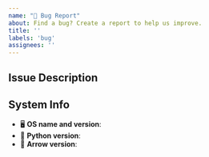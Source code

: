 ```yaml
---
name: "🐞 Bug Report"
about: Find a bug? Create a report to help us improve.
title: ''
labels: 'bug'
assignees: ''
---
```


<!--
Thanks for taking the time to submit this bug report.

Please provide us with a detailed description of the
bug and a bit of information about your system.
-->

## Issue Description

<!--
Replace with a description of the bug.

Be sure to include details such as the expected
and actual outcomes. Happy bug reporting 🐞!
-->

## System Info

- 🖥 **OS name and version**: <!-- Replace with OS name and version (e.g. macOS 10.15.1) -->
- 🐍 **Python version**: <!-- Replace with Python version (e.g. Python 3.7.3). -->
- 🏹 **Arrow version**: <!-- Replace with Arrow version. You can run arrow.__version__ to find out! -->
